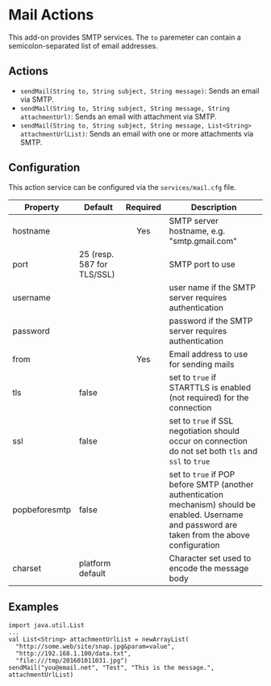 # Mail Actions

This add-on provides SMTP services. The `to` paremeter can contain a semicolon-separated list of email addresses.

## Actions

- `sendMail(String to, String subject, String message)`: Sends an email via SMTP.
- `sendMail(String to, String subject, String message, String attachmentUrl)`: Sends an email with attachment via SMTP.
- `sendMail(String to, String subject, String message, List<String> attachmentUrlList)`: Sends an email with one or more attachments via SMTP.  

## Configuration

This action service can be configured via the `services/mail.cfg` file.

| Property | Default | Required | Description |
|----------|---------|:--------:|-------------|
| hostname |    | Yes      | SMTP server hostname, e.g. "smtp.gmail.com" |
| port | 25 (resp. 587 for TLS/SSL) | | SMTP port to use |
| username | | | user name if the SMTP server requires authentication |
| password | | | password if the SMTP server requires authentication |
| from | | Yes | Email address to use for sending mails |
| tls | false | | set to `true` if STARTTLS is enabled (not required) for the connection |
| ssl | false | | set to `true` if SSL negotiation should occur on connection do not set both `tls` and `ssl` to `true` |
| popbeforesmtp | false | | set to `true` if POP before SMTP (another authentication mechanism) should be enabled. Username and password are taken from the above configuration |
| charset | platform default | | Character set used to encode the message body |

## Examples

```
import java.util.List
...
val List<String> attachmentUrlList = newArrayList(
  "http://some.web/site/snap.jpg&param=value",
  "http://192.168.1.100/data.txt",
  "file:///tmp/201601011031.jpg")
sendMail("you@email.net", "Test", "This is the message.", attachmentUrlList)
```
